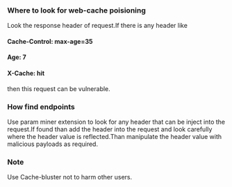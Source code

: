 ### Where  to look for web-cache poisioning
Look the response header of request.If there is any header like
#### Cache-Control: max-age=35
#### Age: 7
#### X-Cache: hit
then this request can be vulnerable.
### How find endpoints
Use param miner extension to look for any header that can be inject into the request.If found than add the header into  the request and look carefully where the
header value is reflected.Than manipulate the header value with malicious payloads as required.
### Note
Use Cache-bluster not to harm other users.
